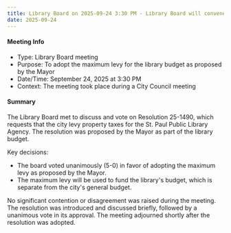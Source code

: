 ```yaml
---
title: Library Board on 2025-09-24 3:30 PM - Library Board will convene during the City Council meeting at 3:30PM.
date: 2025-09-24
---
```

#### Meeting Info
* Type: Library Board meeting
* Purpose: To adopt the maximum levy for the library budget as proposed by the Mayor
* Date/Time: September 24, 2025 at 3:30 PM
* Context: The meeting took place during a City Council meeting

#### Summary

The Library Board met to discuss and vote on Resolution 25-1490, which requests that the city levy property taxes for the St. Paul Public Library Agency. The resolution was proposed by the Mayor as part of the library budget.

Key decisions:
* The board voted unanimously (5-0) in favor of adopting the maximum levy as proposed by the Mayor.
* The maximum levy will be used to fund the library's budget, which is separate from the city's general budget.

No significant contention or disagreement was raised during the meeting. The resolution was introduced and discussed briefly, followed by a unanimous vote in its approval. The meeting adjourned shortly after the resolution was adopted.

